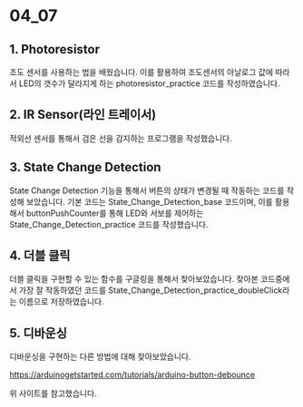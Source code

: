 # 04_07

## 1. Photoresistor

조도 센서를 사용하는 법을 배웠습니다. 이를 활용하여 조도센서의 아날로그 값에 따라서 LED의 갯수가 달라지게 하는 photoresistor_practice 코드를 작성하였습니다.

## 2. IR Sensor(라인 트레이서)

적외선 센서를 통해서 검은 선을 감지하는 프로그램을 작성했습니다.

## 3. State Change Detection

State Change Detection 기능을 통해서 버튼의 상태가 변경될 때 작동하는 코드를 작성해 보았습니다. 기본 코드는 State_Change_Detection_base 코드이며, 이를 활용해서 buttonPushCounter를 통해 LED와 서보를 제어하는 State_Change_Detection_practice 코드를 작성했습니다.

## 4. 더블 클릭

더블 클릭을 구현할 수 있는 함수를 구글링을 통해서 찾아보았습니다. 찾아본 코드중에서 가장 잘 작동하였던 코드를 State_Change_Detection_practice_doubleClick라는 이름으로 저장하였습니다.

## 5. 디바운싱

디바운싱을 구현하는 다른 방법에 대해 찾아보았습니다.

https://arduinogetstarted.com/tutorials/arduino-button-debounce

위 사이트를 참고했습니다.
